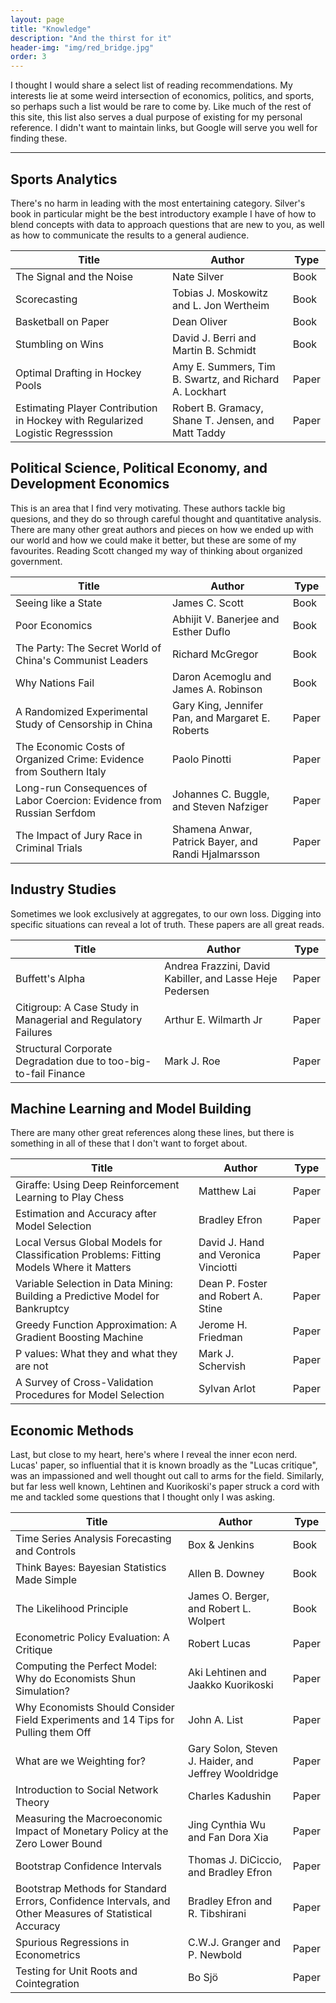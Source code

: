 ```yaml
---
layout: page
title: "Knowledge"
description: "And the thirst for it"
header-img: "img/red_bridge.jpg"
order: 3 
---
```


[Jekyll]: http://jekyllrb.com/ "Jekyll"
[Jekyll version]: https://github.com/IronSummitMedia/startbootstrap-clean-blog-jekyll "Github: startbootstrap-clean-blog-jekyll"
[Clean Blog]: http://startbootstrap.com/template-overviews/clean-blog/ "startbootstrap.com"
[Github Pages]: https://pages.github.com/ "pages.github.com"

<style>
  .reverse {
    unicode-bidi: bidi-override;
    direction: rtl;
  }
  .atsign::before {
    content: "\0040";    /* Unicode character for @ symbol */
  }
</style>

I thought I would share a select list of reading recommendations. My interests lie at some weird intersection of
economics, politics, and sports, so perhaps such a list would be rare to come by. Like much of the rest of this site,
this list also serves a dual purpose of existing for my personal reference. I didn't want to maintain links, but Google
will serve you well for finding these.

---

## Sports Analytics

There's no harm in leading with the most entertaining category. Silver's book in particular might be the best introductory example I
have of how to blend concepts with data to approach questions that are new to you, as well as how to communicate the
results to a general audience.

| Title                                                                          | Author                                                 | Type  |
|--------------------------------------------------------------------------------|--------------------------------------------------------|-------|
| The Signal and the Noise                                                       | Nate Silver                                            | Book  |
| Scorecasting                                                                   | Tobias J. Moskowitz and L. Jon Wertheim                | Book  |
| Basketball on Paper                                                            | Dean Oliver                                            | Book  |
| Stumbling on Wins                                                              | David J. Berri and Martin B. Schmidt                   | Book  |
| Optimal Drafting in Hockey Pools                                               | Amy E. Summers, Tim B. Swartz, and Richard A. Lockhart | Paper |
| Estimating Player Contribution in Hockey with Regularized Logistic Regresssion | Robert B. Gramacy, Shane T. Jensen, and Matt Taddy     | Paper |

## Political Science, Political Economy, and Development Economics

This is an area that I find very motivating. These authors tackle big quesions, and they do so through careful thought
and quantitative analysis. There are many other great authors and pieces on how we ended up with our world and how we
could make it better, but these are some of my favourites. Reading Scott changed my way of thinking about organized 
government.  

| Title                                                                  | Author                                              | Type  |
|------------------------------------------------------------------------|-----------------------------------------------------|-------|
| Seeing like a State                                                    | James C. Scott                                      | Book  |
| Poor Economics                                                         | Abhijit V. Banerjee and Esther Duflo                | Book  |
| The Party: The Secret World of China's Communist Leaders               | Richard McGregor                                    | Book  |
| Why Nations Fail                                                       | Daron Acemoglu and James A. Robinson                | Book  |
| A Randomized Experimental Study of Censorship in China                 | Gary King, Jennifer Pan, and Margaret E. Roberts    | Paper |
| The Economic Costs of Organized Crime: Evidence from Southern Italy    | Paolo Pinotti                                       | Paper |
| Long-run Consequences of Labor Coercion: Evidence from Russian Serfdom | Johannes C. Buggle, and Steven Nafziger             | Paper |
| The Impact of Jury Race in Criminal Trials                             | Shamena Anwar, Patrick Bayer, and Randi Hjalmarsson | Paper |

## Industry Studies

Sometimes we look exclusively at aggregates, to our own loss. Digging into specific situations can reveal a lot of
truth. These papers are all great reads.

| Title                                                           | Author                                                   | Type  |
|-----------------------------------------------------------------|----------------------------------------------------------|-------|
| Buffett's Alpha                                                 | Andrea Frazzini, David Kabiller, and Lasse Heje Pedersen | Paper |
| Citigroup: A Case Study in Managerial and Regulatory Failures   | Arthur E. Wilmarth Jr                                    | Paper |
| Structural Corporate Degradation due to too-big-to-fail Finance | Mark J. Roe                                              | Paper |

## Machine Learning and Model Building

There are many other great references along these lines, but there is something in all of these that I don't want to
forget about.

| Title                                                                                   | Author                               | Type  |
|-----------------------------------------------------------------------------------------|--------------------------------------|-------|
| Giraffe: Using Deep Reinforcement Learning to Play Chess                                | Matthew Lai                          | Paper |
| Estimation and Accuracy after Model Selection                                           | Bradley Efron                        | Paper |
| Local Versus Global Models for Classification Problems: Fitting Models Where it Matters | David J. Hand and Veronica Vinciotti | Paper |
| Variable Selection in Data Mining: Building a Predictive Model for Bankruptcy           | Dean P. Foster and Robert A. Stine   | Paper |
| Greedy Function Approximation: A Gradient Boosting Machine                              | Jerome H. Friedman                   | Paper |
| P values: What they and what they are not                                               | Mark J. Schervish                    | Paper |
| A Survey of Cross-Validation Procedures for Model Selection                             | Sylvan Arlot                         | Paper |

## Economic Methods

Last, but close to my heart, here's where I reveal the inner econ nerd. Lucas' paper, so influential that it is known broadly
as the "Lucas critique", was an impassioned and well thought out call to arms for the field. Similarly, but far less
well known, Lehtinen and Kuorikoski's paper struck a cord with me and tackled some questions that I thought only I was
asking.

| Title                                                                                                   | Author                                               | Type  |
|---------------------------------------------------------------------------------------------------------|------------------------------------------------------|-------|
| Time Series Analysis Forecasting and Controls                                                           | Box & Jenkins                                        | Book  |
| Think Bayes: Bayesian Statistics Made Simple                                                            | Allen B. Downey                                      | Book  |
| The Likelihood Principle                                                                                | James O. Berger, and Robert L. Wolpert               | Book  |
| Econometric Policy Evaluation: A Critique                                                               | Robert Lucas                                         | Paper |
| Computing the Perfect Model: Why do Economists Shun Simulation?                                         | Aki Lehtinen and Jaakko Kuorikoski                   | Paper |
| Why Economists Should Consider Field Experiments and 14 Tips for Pulling them Off                       | John A. List                                         | Paper |
| What are we Weighting for?                                                                              | Gary Solon, Steven J. Haider, and Jeffrey Wooldridge | Paper |
| Introduction to Social Network Theory                                                                   | Charles Kadushin                                     | Paper |
| Measuring the Macroeconomic Impact of Monetary Policy at the Zero Lower Bound                           | Jing Cynthia Wu and Fan Dora Xia                     | Paper |
| Bootstrap Confidence Intervals                                                                          | Thomas J. DiCiccio, and Bradley Efron                | Paper |
| Bootstrap Methods for Standard Errors, Confidence Intervals, and Other Measures of Statistical Accuracy | Bradley Efron and R. Tibshirani                      | Paper |
| Spurious Regressions in Econometrics                                                                    | C.W.J. Granger and P. Newbold                        | Paper |
| Testing for Unit Roots and Cointegration                                                                | Bo Sjö                                               | Paper |

